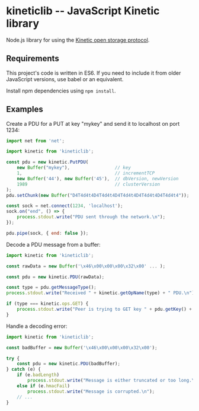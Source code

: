 # kineticlib -- JavaScript Kinetic library

Node.js library for using the [Kinetic open storage
protocol](https://github.com/Kinetic/kinetic-protocol).

## Requirements

This project's code is written in ES6. If you need to include it from older
JavaScript versions, use babel or an equivalent.

Install npm dependencies using `npm install`.

## Examples

Create a PDU for a PUT at key "mykey" and send it to localhost on port 1234:

```js
import net from 'net';

import kinetic from 'kineticlib';

const pdu = new kinetic.PutPDU(
    new Buffer("mykey"),                 // key
    1,                                   // incrementTCP
    new Buffer('44'), new Buffer('45'),  // dbVersion, newVersion
    1989                                 // clusterVersion
);
pdu.setChunk(new Buffer("D4T4d4t4D4T4d4t4D4T4d4t4D4T4d4t4D4T4d4t4"));

const sock = net.connect(1234, 'localhost');
sock.on("end", () => {
    process.stdout.write("PDU sent through the network.\n");
});

pdu.pipe(sock, { end: false });
```

Decode a PDU message from a buffer:

```js
import kinetic from 'kineticlib';

const rawData = new Buffer('\x46\x00\x00\x00\x32\x00' ... );

const pdu = new kinetic.PDU(rawData);

const type = pdu.getMessageType();
process.stdout.write("Received " + kinetic.getOpName(type) + " PDU.\n");

if (type === kinetic.ops.GET) {
    process.stdout.write("Peer is trying to GET key " + pdu.getKey() + ".\n");
}
```

Handle a decoding error:

```js
import kinetic from 'kineticlib';

const badBuffer = new Buffer('\x46\x00\x00\x00\x32\x00');

try {
    const pdu = new kinetic.PDU(badBuffer);
} catch (e) {
    if (e.badLength)
        process.stdout.write("Message is either truncated or too long.\n");
    else if (e.hmacFail)
        process.stdout.write("Message is corrupted.\n");
    // ...
}
```
